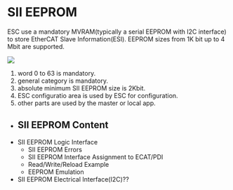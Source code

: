 # SII EEPROM
ESC use a mandatory MVRAM(typically a serial EEPROM with I2C interface) to store EtherCAT Slave Information(ESI). EEPROM sizes from 1K bit up to 4 Mbit are supported.

![](https://stanlyliusuphoto-1259435273.cos.ap-shanghai.myqcloud.com/img/202110251229513.png)

1. word 0 to 63 is mandatory.
2. general category is mandatory.
3. absolute minimum SII EEPROM size is 2Kbit.
4. ESC configuratio area is used by ESC for configuration.
5. other parts are used by the master or local app.

- SII EEPROM Content
	- 
- SII EEPROM Logic Interface
	- SII EEPROM Errors
	- SII EEPROM Interface Assignment to ECAT/PDI
	- Read/Write/Reload Example
	- EEPROM Emulation
- SII EEPROM Electrical Interface(I2C)??